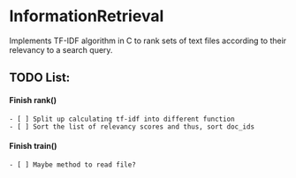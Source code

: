 # InformationRetrieval
Implements TF-IDF algorithm in C to rank sets of text files according to their relevancy to a search query.

## TODO List:
#### Finish rank()
    - [ ] Split up calculating tf-idf into different function
    - [ ] Sort the list of relevancy scores and thus, sort doc_ids
#### Finish train()
    - [ ] Maybe method to read file?
